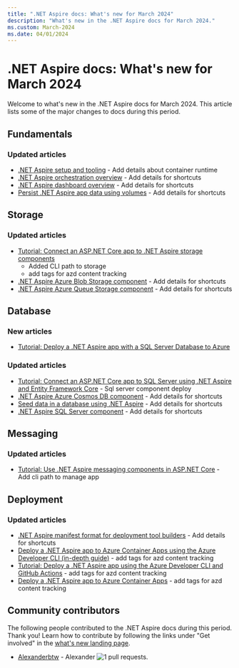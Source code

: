 ```yaml
---
title: ".NET Aspire docs: What's new for March 2024"
description: "What's new in the .NET Aspire docs for March 2024."
ms.custom: March-2024
ms.date: 04/01/2024
---
```


# .NET Aspire docs: What's new for March 2024

Welcome to what's new in the .NET Aspire docs for March 2024. This article lists some of the major changes to docs during this period.

## Fundamentals

### Updated articles

- [.NET Aspire setup and tooling](../fundamentals/setup-tooling.md) - Add details about container runtime
- [.NET Aspire orchestration overview](../fundamentals/app-host-overview.md) - Add details for shortcuts
- [.NET Aspire dashboard overview](../fundamentals/dashboard.md) - Add details for shortcuts
- [Persist .NET Aspire app data using volumes](../fundamentals/persist-data-volumes.md) - Add details for shortcuts

## Storage

### Updated articles

- [Tutorial: Connect an ASP.NET Core app to .NET Aspire storage components](../storage/azure-storage-components.md)
  - Added CLI path to storage
  - add tags for azd content tracking
- [.NET Aspire Azure Blob Storage component](../storage/azure-storage-blobs-component.md) - Add details for shortcuts
- [.NET Aspire Azure Queue Storage component](../storage/azure-storage-queues-component.md) - Add details for shortcuts

## Database

### New articles

- [Tutorial: Deploy a .NET Aspire app with a SQL Server Database to Azure](../database/sql-server-component-deployment.md)

### Updated articles

- [Tutorial: Connect an ASP.NET Core app to SQL Server using .NET Aspire and Entity Framework Core](../database/sql-server-components.md) - Sql server component deploy
- [.NET Aspire Azure Cosmos DB component](../database/azure-cosmos-db-component.md) - Add details for shortcuts
- [Seed data in a database using .NET Aspire](../database/seed-database-data.md) - Add details for shortcuts
- [.NET Aspire SQL Server component](../database/sql-server-component.md) - Add details for shortcuts

## Messaging

### Updated articles

- [Tutorial: Use .NET Aspire messaging components in ASP.NET Core](../messaging/messaging-components.md) - Add cli path to manage app

## Deployment

### Updated articles

- [.NET Aspire manifest format for deployment tool builders](../deployment/manifest-format.md) - Add details for shortcuts
- [Deploy a .NET Aspire app to Azure Container Apps using the Azure Developer CLI (in-depth guide)](../deployment/azure/aca-deployment-azd-in-depth.md) - add tags for azd content tracking
- [Tutorial: Deploy a .NET Aspire app using the Azure Developer CLI and GitHub Actions](../deployment/azure/aca-deployment-github-actions.md) - add tags for azd content tracking
- [Deploy a .NET Aspire app to Azure Container Apps](../deployment/azure/aca-deployment.md) - add tags for azd content tracking

## Community contributors

The following people contributed to the .NET Aspire docs during this period. Thank you! Learn how to contribute by following the links under "Get involved" in the [what's new landing page](index.yml).

- [Alexanderbtw](https://github.com/Alexanderbtw) - Alexander ![1 pull requests.](https://img.shields.io/badge/Merged%20Pull%20Requests-1-green)
